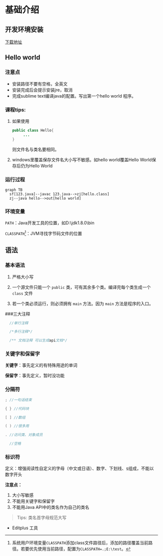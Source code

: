 # 基础介绍

## 开发环境安装

[下载地址](http://www.oracle.com/technetwork/java/javase/downloads/java-archive-downloads-javase7-521261.html)

## Hello world

### 注意点

* 安装路径不要有空格，全英文
* 安装完成后会提示安装jre，取消
* 完成sublime text编译java的配置。写出第一个hello world 程序。

### 课程tips:

1. 如果使用

   ```java
   public class Hello{
        ...
   }
   ```

   则文件名与类名要相同。

2. windows里覆盖保存文件名大小写不敏感。如hello world覆盖Hello World保存后仍为Hello World

### 运行过程

```mermaid
graph TB
  sf[123.java]--javac 123.java-->zj[hello.class]
  zj--java hello-->out[hello world]
```



### 环境变量

`PATH`：Java开发工具的位置，如D:\jdk1.8.0\bin

`CLASSPATH`[^1]：JVM寻找字节码文件的位置

[^1]: 系统用户环境变量`CLASSPATH`添加class文件路径后，添加的路径覆盖当前路径。若要优先使用当前路径，配置为`CLASSPATH=.;E:\test`。

## 语法

### 基本语法

  1. 严格大小写

  2. 一个源文件只能一个 `public` 类，可有其余多个类。编译完每个类生成一个 `class` 文件

  3. 若一个类必须运行，则必须拥有 `main` 方法。因为 `main` 方法是程序的入口。

###三大注释

```java
  //单行注释

  /*多行注释*/

  /** 文档注释 可以生成api文档*/
```

### 关键字和保留字

**关键字**：事先定义的有特殊用途的单词

**保留字**：事先定义，暂时没功能

### 分隔符

```java
; //一句话结束

{ } //代码块

[ ] //数组

( ) //很多用

. //访问类、对象成员

  //空格
```

### 标识符

定义：增强阅读性自定义的字母（中文或日语）、数字、下划线、`$`组成，不能以数字开头

**注意点：**
1. 大小写敏感
2. 不能用关键字和保留字
3. 不能用Java API中的类名作为自己的类名

>Tips: 类名首字母规范大写

* Editplus 工具



